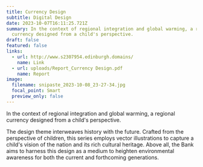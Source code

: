 ```yaml
---
title: Currency Design
subtitle: Digital Design
date: 2023-10-07T16:11:25.721Z
summary: In the context of regional integration and global warming, a regional
  currency designed from a child's perspective.
draft: false
featured: false
links:
  - url: http://www.s2307954.edinburgh.domains/
    name: Link
  - url: uploads/Report_Currency Design.pdf
    name: Report
image:
  filename: snipaste_2023-10-08_23-27-34.jpg
  focal_point: Smart
  preview_only: false
---
```

In the context of regional integration and global warming, a regional currency designed from a child's perspective.

The design theme interweaves history with the future. Crafted from the perspective of children, this series employs vector illustrations to capture a child's vision of the nation and its rich cultural heritage. Above all, the Bank aims to harness this design as a medium to heighten environmental awareness for both the current and forthcoming generations.
